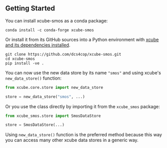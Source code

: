 ## Getting Started

You can install xcube-smos as a conda package:

```shell
conda install -c conda-forge xcube-smos
```

Or install it from its GitHub sources into a Python environment with
[xcube and its dependencies installed](https://xcube.readthedocs.io/en/latest/installation.html).

```shell
git clone https://github.com/dcs4cop/xcube-smos.git
cd xcube-smos
pip install -ve .
```

You can now use the new data store by its name `"smos"` and using
xcube's `new_data_store()` function:

```python
from xcube.core.store import new_data_store

store = new_data_store("smos", ...)
```

Or you use the class directly by importing it from the `xcube_smos` package:

```python
from xcube_smos.store import SmosDataStore

store = SmosDataStore(...)
```

Using `new_data_store()` function is the preferred method because this way
you can access many other xcube data stores in a generic way.


